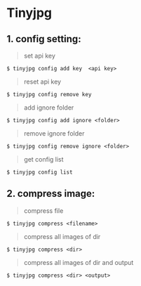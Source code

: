 # Tinyjpg

## 1. config setting:

> set api key

``` shell
$ tinyjpg config add key  <api key>
```

> reset api key

``` shell
$ tinyjpg config remove key
```

> add ignore folder

``` shell
$ tinyjpg config add ignore <folder>
```

> remove ignore folder

``` shell
$ tinyjpg config remove ignore <folder>
```

> get config list

``` shell
$ tinyjpg config list
```

## 2. compress image:

> compress file

``` shell
$ tinyjpg compress <filename>
```

> compress all images of dir

``` shell
$ tinyjpg compress <dir>
```

> compress all images of dir and output

``` shell
$ tinyjpg compress <dir> <output>
```
    
    
    
    

    
    

